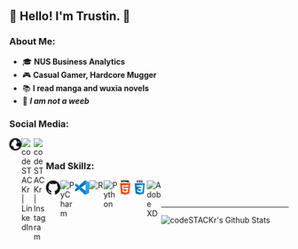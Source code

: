 ## 👋 Hello! I'm Trustin. 👋

### About Me:
- 🎓 **NUS Business Analytics**
- 🎮 **Casual Gamer, Hardcore Mugger**
- 📚 **I read manga and wuxia novels**
- 🙅 **_I am not a weeb_**

### Social Media:

[<img align="left" alt="codeSTACKr.com" width="22px" src="https://raw.githubusercontent.com/iconic/open-iconic/master/svg/globe.svg" />][website]
[<img align="left" alt="codeSTACKr | LinkedIn" width="22px" src="https://cdn.jsdelivr.net/npm/simple-icons@v3/icons/linkedin.svg" />][linkedin]
[<img align="left" alt="codeSTACKr | Instagram" width="22px" src="https://cdn.jsdelivr.net/npm/simple-icons@v3/icons/instagram.svg" />][instagram]
<br />

### Mad Skillz:

<img align="left" alt="GitHub" width="26px" src="https://raw.githubusercontent.com/github/explore/78df643247d429f6cc873026c0622819ad797942/topics/github/github.png" />
<img align="left" alt="PyCharm" width="26px" src="https://confluence.jetbrains.com/download/attachments/10422155/PYH?version=2&modificationDate=1449750902000&api=v2.png" />
<img align="left" alt="Visual Studio Code" width="26px" src="https://raw.githubusercontent.com/github/explore/80688e429a7d4ef2fca1e82350fe8e3517d3494d/topics/visual-studio-code/visual-studio-code.png" />
<img align="left" alt="R" width="26px" src="https://upload.wikimedia.org/wikipedia/commons/thumb/1/1b/R_logo.svg/1200px-R_logo.svg.png" />
<img align="left" alt="Python" width="26px" src="https://img.pngio.com/python-png-file-png-mart-python-png-1152_1150.png" />
<img align="left" alt="HTML5" width="26px" src="https://raw.githubusercontent.com/github/explore/80688e429a7d4ef2fca1e82350fe8e3517d3494d/topics/html/html.png" />
<img align="left" alt="CSS3" width="26px" src="https://raw.githubusercontent.com/github/explore/80688e429a7d4ef2fca1e82350fe8e3517d3494d/topics/css/css.png" />
<img align="left" alt="Adobe XD" width="26px" src="https://upload.wikimedia.org/wikipedia/commons/thumb/c/c2/Adobe_XD_CC_icon.svg/1200px-Adobe_XD_CC_icon.svg.png" />

<br />
<br />

---
<img align="left" alt="codeSTACKr's Github Stats" src="https://github-readme-stats.vercel.app/api?username=trwstin&show_icons=true&hide_border=true" />


[website]: https://trwstin.github.io
[instagram]: https://instagram.com/trwstin
[linkedin]: https://linkedin.com/in/trustinayx
